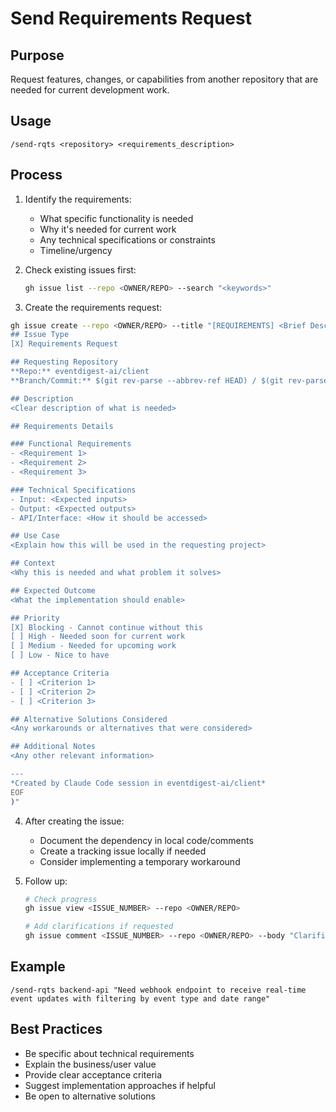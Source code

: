 # Send Requirements Request

## Purpose
Request features, changes, or capabilities from another repository that are needed for current development work.

## Usage
```
/send-rqts <repository> <requirements_description>
```

## Process

1. Identify the requirements:
   - What specific functionality is needed
   - Why it's needed for current work
   - Any technical specifications or constraints
   - Timeline/urgency

2. Check existing issues first:
   ```bash
   gh issue list --repo <OWNER/REPO> --search "<keywords>"
   ```

3. Create the requirements request:

```bash
gh issue create --repo <OWNER/REPO> --title "[REQUIREMENTS] <Brief Description>" --body "$(cat <<'EOF'
## Issue Type
[X] Requirements Request

## Requesting Repository
**Repo:** eventdigest-ai/client
**Branch/Commit:** $(git rev-parse --abbrev-ref HEAD) / $(git rev-parse --short HEAD)

## Description
<Clear description of what is needed>

## Requirements Details

### Functional Requirements
- <Requirement 1>
- <Requirement 2>
- <Requirement 3>

### Technical Specifications
- Input: <Expected inputs>
- Output: <Expected outputs>
- API/Interface: <How it should be accessed>

## Use Case
<Explain how this will be used in the requesting project>

## Context
<Why this is needed and what problem it solves>

## Expected Outcome
<What the implementation should enable>

## Priority
[X] Blocking - Cannot continue without this
[ ] High - Needed soon for current work
[ ] Medium - Needed for upcoming work
[ ] Low - Nice to have

## Acceptance Criteria
- [ ] <Criterion 1>
- [ ] <Criterion 2>
- [ ] <Criterion 3>

## Alternative Solutions Considered
<Any workarounds or alternatives that were considered>

## Additional Notes
<Any other relevant information>

---
*Created by Claude Code session in eventdigest-ai/client*
EOF
)"
```

4. After creating the issue:
   - Document the dependency in local code/comments
   - Create a tracking issue locally if needed
   - Consider implementing a temporary workaround

5. Follow up:
   ```bash
   # Check progress
   gh issue view <ISSUE_NUMBER> --repo <OWNER/REPO>
   
   # Add clarifications if requested
   gh issue comment <ISSUE_NUMBER> --repo <OWNER/REPO> --body "Clarification: ..."
   ```

## Example
```
/send-rqts backend-api "Need webhook endpoint to receive real-time event updates with filtering by event type and date range"
```

## Best Practices
- Be specific about technical requirements
- Explain the business/user value
- Provide clear acceptance criteria
- Suggest implementation approaches if helpful
- Be open to alternative solutions